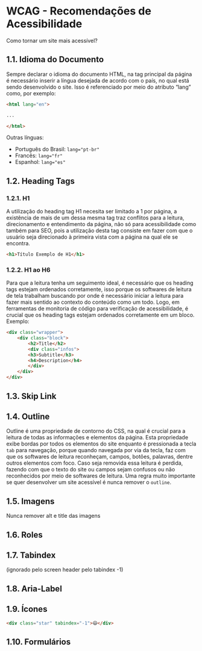 # WCAG - Recomendações de Acessibilidade
Como tornar um site mais acessível?

## 1.1. Idioma do Documento
Sempre declarar o idioma do documento HTML, na tag principal da página <html> é necessário inserir a língua desejada de acordo com o país, no qual está sendo desenvolvido o site. Isso é referenciado por meio do atributo “lang” como, por exemplo:

```html
<html lang="en">

...

</html>
```
Outras línguas:

* Português do Brasil: `lang="pt-br"`
* Francês: `lang="fr"`
* Espanhol: `lang="es"`

## 1.2. Heading Tags
### 1.2.1. H1
A utilização do heading tag H1 necesita ser limitado a 1 por página, a existência de mais de um dessa mesma tag traz conflitos para a leitura, direcionamento e entendimento da página, não só para acessibilidade como também para SEO, pois a utilização desta tag consiste em fazer com que o usuário seja direcionado à primeira vista com a página na qual ele se encontra.

```html
<h1>Título Exemplo de H1</h1>
```
### 1.2.2. H1 ao H6
Para que a leitura tenha um seguimento ideal, é necessário que os heading tags estejam ordenados corretamente, isso porque os softwares de leitura de tela trabalham buscando por onde é necessário iniciar a leitura para fazer mais sentido ao contexto do conteúdo como um todo. Logo, em ferramentas de monitoria de código para verificação de acessibilidade, é crucial que os heading tags estejam ordenados corretamente em um bloco. Exemplo:

```html
<div class="wrapper">
    <div class="block">
        <h2>Title</h2>
        <div class="infos">
        <h3>Subtitle</h3>
        <h4>Description</h4>
        </div>
    </div>
</div>
```
## 1.3. Skip Link
## 1.4. Outline
Outline é uma propriedade de contorno do CSS, na qual é crucial para a leitura de todas as informações e elementos da página. Esta propriedade exibe bordas por todos os elementos do site enquanto é pressionada a tecla `tab` para navegação, porque quando navegada por via da tecla, faz com que os softwares de leitura reconheçam, campos, botões, palavras, dentre outros elementos com foco.
Caso seja removida essa leitura é perdida, fazendo com que o texto do site ou campos sejam confusos ou não reconhecidos por meio de softwares de leitura.
Uma regra muito importante se quer desenvolver um site acessível é nunca remover o `outline`.

## 1.5. Imagens
Nunca remover alt e title das imagens
## 1.6. Roles
## 1.7. Tabindex
(ignorado pelo screen header pelo tabindex -1)
## 1.8. Aria-Label
## 1.9. Ícones
```html
<div class="star" tabindex="-1">😄</div>
```
## 1.10. Formulários